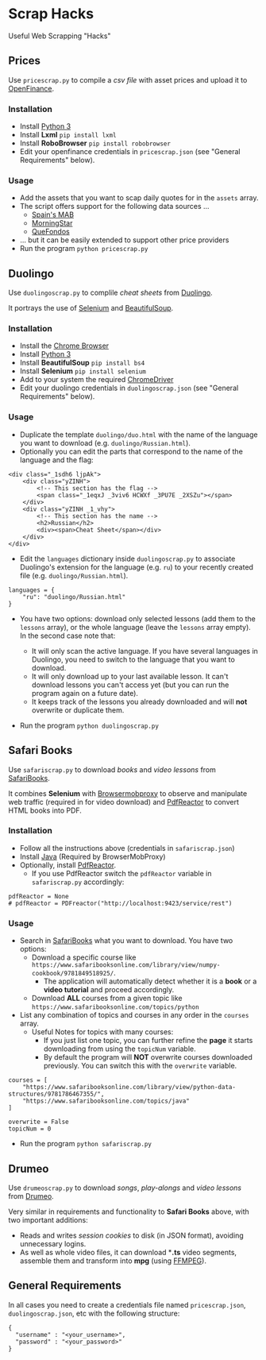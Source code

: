 # Scrap Hacks
Useful Web Scrapping "Hacks"

## Prices

Use `pricescrap.py` to compile a *csv file* with asset prices and upload it to [OpenFinance](http://www.openfinance.es).

### Installation

* Install [Python 3](https://www.python.org)
* Install **Lxml**
`pip install lxml`
* Install **RoboBrowser**
`pip install robobrowser`
* Edit your openfinance credentials in `pricescrap.json` (see "General Requirements" below).

### Usage

* Add the assets that you want to scap daily quotes for in the `assets` array.
* The script offers support for the following data sources ...
    * [Spain's MAB](https://www.bolsasymercados.es/mab)
    * [MorningStar](http://tools.morningstar.es)
    * [QueFondos](https://www.quefondos.com)
* ... but it can be easily extended to support other price providers
* Run the program
`python pricescrap.py`

## Duolingo

Use `duolingoscrap.py` to complile *cheat sheets* from [Duolingo](https://www.duolingo.com).

It portrays the use of [Selenium](http://www.seleniumhq.org) and [BeautifulSoup](https://www.crummy.com/software/BeautifulSoup/bs4/doc/).

### Installation

* Install the [Chrome Browser](https://www.google.com/chrome)
* Install [Python 3](https://www.python.org)
* Install **BeautifulSoup**
`pip install bs4`
* Install **Selenium**
`pip install selenium`
* Add to your system the required [ChromeDriver](https://sites.google.com/a/chromium.org/chromedriver/downloads)
* Edit your duolingo credentials in `duolingoscrap.json` (see "General Requirements" below).

### Usage

* Duplicate the template `duolingo/duo.html` with the name of the language you want to download (e.g. `duolingo/Russian.html`).
* Optionally you can edit the parts that correspond to the name of the language and the flag:

```
<div class="_1sdh6 ljpAk">
    <div class="yZINH">
        <!-- This section has the flag -->
        <span class="_1eqxJ _3viv6 HCWXf _3PU7E _2XSZu"></span>
    </div>
    <div class="yZINH _1_vhy">
        <!-- This section has the name -->
        <h2>Russian</h2>
        <div><span>Cheat Sheet</span></div>
    </div>
</div>
```

* Edit the `languages` dictionary inside `duolingoscrap.py` to associate Duolingo's extension for the language (e.g. `ru`) to your recently created file (e.g. `duolingo/Russian.html`).

```
languages = {
    "ru": "duolingo/Russian.html"
}
```

* You have two options: download only selected lessons (add them to the `lessons` array), or the whole language (leave the `lessons` array empty). In the second case note that:
    * It will only scan the active language. If you have several languages in Duolingo, you need to switch to the language that you want to download.
    * It will only download up to your last available lesson. It can't download lessons you can't access yet (but you can run the program again on a future date).
    * It keeps track of the lessons you already downloaded and will **not** overwrite or duplicate them.

* Run the program
`python duolingoscrap.py`

## Safari Books

Use `safariscrap.py` to download *books* and *video lessons* from [SafariBooks](https://www.safaribooksonline.com/).

It combines **Selenium** with [Browsermobproxy](https://github.com/lightbody/browsermob-proxy) to observe and manipulate web traffic (required in for video download) and [PdfReactor](http://www.pdfreactor.com/) to convert HTML books into PDF.

### Installation

* Follow all the instructions above (credentials in `safariscrap.json`)
* Install [Java](https://www.java.com/en) (Required by BrowserMobProxy)
* Optionally, install [PdfReactor](http://www.pdfreactor.com/).
    * If you use PdfReactor switch the `pdfReactor` variable in `safariscrap.py` accordingly:

```
pdfReactor = None
# pdfReactor = PDFreactor("http://localhost:9423/service/rest")
```

### Usage

* Search in [SafariBooks](https://www.safaribooksonline.com) what you want to download. You have two options:
    * Download a specific course like `https://www.safaribooksonline.com/library/view/numpy-cookbook/9781849518925/`.
        * The application will automatically detect whether it is a **book** or a **video tutorial** and proceed accordingly.
    * Download **ALL** courses from a given topic like `https://www.safaribooksonline.com/topics/python`
* List any combination of topics and courses in any order in the `courses` array.
    * Useful Notes for topics with many courses:
        * If you just list one topic, you can further refine the **page** it starts downloading from using the `topicNum` variable.
        * By default the program will **NOT** overwrite courses downloaded previously. You can switch this with the `overwrite` variable.

```
courses = [
    "https://www.safaribooksonline.com/library/view/python-data-structures/9781786467355/",
    "https://www.safaribooksonline.com/topics/java"
]

overwrite = False
topicNum = 0
```

* Run the program
`python safariscrap.py`

## Drumeo

Use `drumeoscrap.py` to download *songs*, *play-alongs* and *video lessons* from [Drumeo](https://www.drumeo.com/).

Very similar in requirements and functionality to **Safari Books** above, with two important additions:

* Reads and writes *session cookies* to disk (in JSON format), avoiding unnecessary logins.
* As well as whole video files, it can download ***.ts** video segments, assemble them and transform into **mpg** (using [FFMPEG](http://ffmpeg.org)).

## General Requirements

In all cases you need to create a credentials file named `pricescrap.json`, `duolingoscrap.json`, etc with the following structure:

```
{
  "username" : "<your_username>",
  "password" : "<your_password>"
}
```
